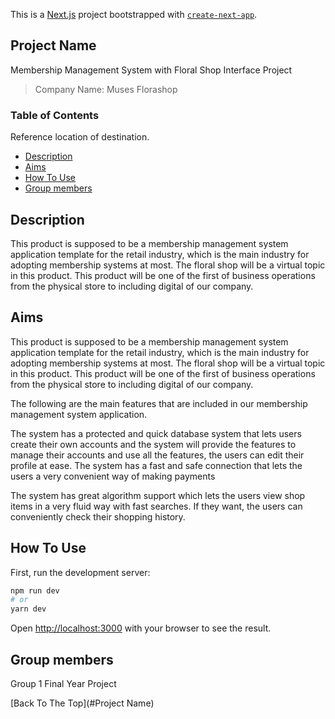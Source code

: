 This is a [Next.js](https://nextjs.org/) project bootstrapped with [`create-next-app`](https://github.com/vercel/next.js/tree/canary/packages/create-next-app).

## Project Name

Membership Management System with Floral Shop Interface Project

> Company Name: Muses Florashop

### Table of Contents

Reference location of destination.

- [Description](#Description)
- [Aims](#Aims)
- [How To Use](#how-to-use)
- [Group members](#Group-members)

## Description

This product is supposed to be a membership management system application template for the retail industry, which is the main industry for adopting membership systems at most. The floral shop will be a virtual topic in this product. This product will be one of the first of business operations from the physical store to including digital of our company.

## Aims

This product is supposed to be a membership management system application template for the retail industry, which is the main industry for adopting membership systems at most. The floral shop will be a virtual topic in this product. This product will be one of the first of business operations from the physical store to including digital of our company.

The following are the main features that are included in our membership management system application.

The system has a protected and quick database system that lets users create their own accounts and the system will provide the features to manage their accounts and use all the features, the users can edit their profile at ease.
The system has a fast and safe connection that lets the users a very convenient way of making payments

The system has great algorithm support which lets the users view shop items in a very fluid way with fast searches. If they want, the users can conveniently check their shopping history.

## How To Use

First, run the development server:

```bash
npm run dev
# or
yarn dev
```

Open [http://localhost:3000](http://localhost:3000) with your browser to see the result.

## Group members

Group 1 Final Year Project

[Back To The Top](#Project Name)
